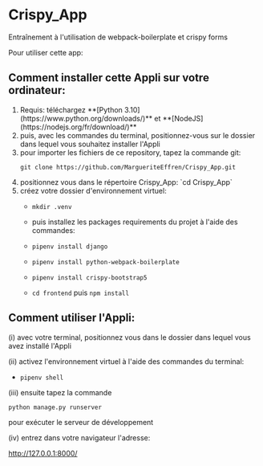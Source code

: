 # Crispy_App
Entraînement à l'utilisation de webpack-boilerplate et crispy forms

Pour utiliser cette app:



## Comment installer cette Appli sur votre ordinateur:
<ol>
  <li> Requis: téléchargez **[Python 3.10](https://www.python.org/downloads/)** et **[NodeJS](https://nodejs.org/fr/download/)**</li>

  <li> puis, avec les commandes du terminal, positionnez-vous sur le dossier dans lequel vous souhaitez installer l'Appli</li>

  <li> pour importer les fichiers de ce repository, tapez la commande git:

`git clone https://github.com/MargueriteEffren/Crispy_App.git`</li>

  <li> positionnez vous dans le répertoire Crispy_App:
`cd Crispy_App` </li>
  
  <li>  créez votre dossier d'environnement virtuel:

- `mkdir .venv`</li>

  <li> puis installez les packages requirements du projet à l'aide des commandes:

- `pipenv install django`
- `pipenv install python-webpack-boilerplate`
- `pipenv install crispy-bootstrap5`
- `cd frontend` puis `npm install`</li>
  </ol>


## Comment utiliser l'Appli:

(i) avec votre terminal, positionnez vous dans le dossier dans lequel vous avez installé l'Appli

(ii) activez l'environnement virtuel à l'aide des commandes du terminal:
- `pipenv shell`

(iii) ensuite tapez la commande 

`python manage.py runserver`

pour exécuter le serveur de développement

(iv) entrez dans votre navigateur l'adresse:

http://127.0.0.1:8000/
